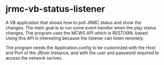 jrmc-vb-status-listener
=======================

A VB application that shows how to poll JRMC status and show the changes.
The main goal is to run some event handler when the play status changes.
The program uses the MCWS API which is REST/XML based.
Using this API is interesting because the listener can listen remotely.

The program needs the Application.config to be customized with the Host and Port of the JRiver Instance, and with the user and password required to access the network serives.
